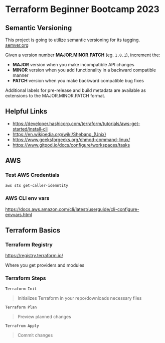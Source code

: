 # Terraform Beginner Bootcamp 2023

## Semantic Versioning

This project is going to utilize semantic versioning for its tagging. [semver.org](https://semver.org/)

Given a version number **MAJOR.MINOR.PATCH** (eg. `1.0.1`), increment the:

- **MAJOR** version when you make incompatible API changes
- **MINOR** version when you add functionality in a backward compatible manner
- **PATCH** version when you make backward compatible bug fixes

Additional labels for pre-release and build metadata are available as extensions to the MAJOR.MINOR.PATCH format.

## Helpful Links
- https://developer.hashicorp.com/terraform/tutorials/aws-get-started/install-cli
- https://en.wikipedia.org/wiki/Shebang_(Unix)
- https://www.geeksforgeeks.org/chmod-command-linux/
- https://www.gitpod.io/docs/configure/workspaces/tasks

## AWS
### Test AWS Credentials
```sh
aws sts get-caller-idemntity
```
### AWS CLI env vars
https://docs.aws.amazon.com/cli/latest/userguide/cli-configure-envvars.html

## Terraform Basics

### Terraform Registry
https://registry.terraform.io/

Where you get providers and modules
### Terraform Steps
`Terraform Init`

> Initializes Terraform in your repo/downloads necessary files

`Terraform Plan`

> Preview planned changes

`Terrafrom Apply`

> Commit changes


